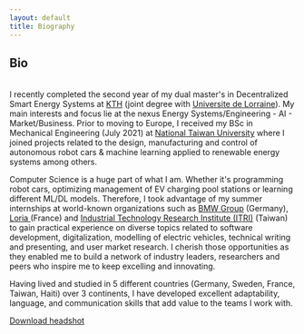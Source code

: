 ```yaml
---
layout: default
title: Biography
---
```


## Bio

<br> I recently completed the second year of my dual master's in Decentralized Smart Energy Systems at <a href="https://www.kth.se/en">KTH</a> (joint degree with <a href="https://www.univ-lorraine.fr/en/univ-lorraine/">Universite de Lorraine</a>). My main interests and focus lie at the nexus Energy Systems/Engineering - AI - Market/Business. Prior to moving to Europe, I received my BSc in Mechanical Engineering (July 2021) at <a href="https://www.ntu.edu.tw/english/">National Taiwan University</a> where I joined projects related to the design, manufacturing and control of autonomous robot cars & machine learning applied to renewable energy systems among others.<br>

Computer Science is a huge part of what I am. Whether it's programming robot cars, optimizing management of EV charging pool stations or learning different ML/DL models. Therefore, I took advantage of my summer internships at world-known organizations such as <a href="https://www.bmwgroup.com/en.html">BMW Group</a> (Germany), <a href="https://www.loria.fr/en/"> Loria </a> (France) and <a href="https://www.itri.org.tw/english/index.aspx"> Industrial Technology Research Institute (ITRI)</a> (Taiwan) to gain practical experience on diverse topics related to software development, digitalization, modelling of electric vehicles, technical writing and presenting, and user market research. I cherish those opportunities as they enabled me to build a network of industry leaders, researchers and peers who inspire me to keep excelling and innovating.

Having lived and studied in 5 different countries (Germany, Sweden, France, Taiwan, Haiti) over 3 continents, I have developed excellent adaptability, language, and communication skills that add value to the teams I work with. <br>
									


<a href="/static/img/Emmanuel_Mompremier_IDPhoto.jpg" download>Download headshot</a>
